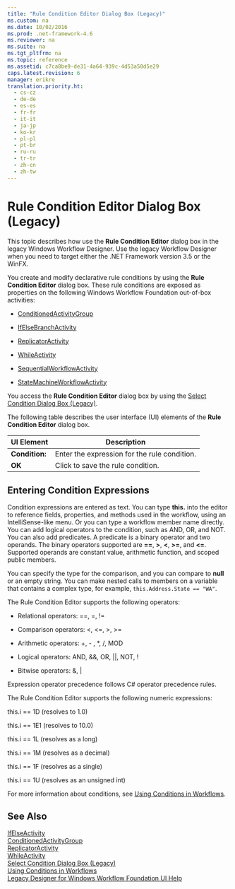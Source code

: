 ```yaml
---
title: "Rule Condition Editor Dialog Box (Legacy)"
ms.custom: na
ms.date: 10/02/2016
ms.prod: .net-framework-4.6
ms.reviewer: na
ms.suite: na
ms.tgt_pltfrm: na
ms.topic: reference
ms.assetid: c7ca8be9-de31-4a64-939c-4d53a50d5e29
caps.latest.revision: 6
manager: erikre
translation.priority.ht: 
  - cs-cz
  - de-de
  - es-es
  - fr-fr
  - it-it
  - ja-jp
  - ko-kr
  - pl-pl
  - pt-br
  - ru-ru
  - tr-tr
  - zh-cn
  - zh-tw
---
```

# Rule Condition Editor Dialog Box (Legacy)
This topic describes how use the **Rule Condition Editor** dialog box in the legacy Windows Workflow Designer. Use the legacy Workflow Designer when you need to target either the .NET Framework version 3.5 or the WinFX.  
  
 You create and modify declarative rule conditions by using the **Rule Condition Editor** dialog box. These rule conditions are exposed as properties on the following Windows Workflow Foundation out-of-box activities:  
  
-   [ConditionedActivityGroup](http://go.microsoft.com/fwlink?LinkID=65017)  
  
-   [IfElseBranchActivity](http://go.microsoft.com/fwlink?LinkID=65034)  
  
-   [ReplicatorActivity](http://go.microsoft.com/fwlink?LinkID=65039)  
  
-   [WhileActivity](http://go.microsoft.com/fwlink?LinkID=65049)  
  
-   [SequentialWorkflowActivity](http://go.microsoft.com/fwlink?LinkID=65040)  
  
-   [StateMachineWorkflowActivity](http://go.microsoft.com/fwlink?LinkID=65045)  
  
 You access the **Rule Condition Editor** dialog box by using the [Select Condition Dialog Box (Legacy)](../WF_Design/Select-Condition-Dialog-Box--Legacy-.md).  
  
 The following table describes the user interface (UI) elements of the **Rule Condition Editor** dialog box.  
  
|UI Element|Description|  
|----------------|-----------------|  
|**Condition:**|Enter the expression for the rule condition.|  
|**OK**|Click to save the rule condition.|  
  
## Entering Condition Expressions  
 Condition expressions are entered as text. You can type **this.** into the editor to reference fields, properties, and methods used in the workflow, using an IntelliSense-like menu. Or you can type a workflow member name directly. You can add logical operators to the condition, such as AND, OR, and NOT. You can also add predicates. A predicate is a binary operator and two operands. The binary operators supported are **==**, **>**, **<**, **>=**, and **<=**. Supported operands are constant value, arithmetic function, and scoped public members.  
  
 You can specify the type for the comparison, and you can compare to **null** or an empty string. You can make nested calls to members on a variable that contains a complex type, for example, `this.Address.State == "WA"`.  
  
 The Rule Condition Editor supports the following operators:  
  
-   Relational operators: ==, =, !=  
  
-   Comparison operators: <, <=, >, >=  
  
-   Arithmetic operators: +, - , *, /, MOD  
  
-   Logical operators: AND, &&, OR, &#124;&#124;, NOT, !  
  
-   Bitwise operators: &, &#124;  
  
 Expression operator precedence follows C# operator precedence rules.  
  
 The Rule Condition Editor supports the following numeric expressions:  
  
 this.i == 1D (resolves to 1.0)  
  
 this.i == 1E1 (resolves to 10.0)  
  
 this.i == 1L (resolves as a long)  
  
 this.i == 1M (resolves as a decimal)  
  
 this.i == 1F (resolves as a single)  
  
 this.i == 1U (resolves as an unsigned int)  
  
 For more information about conditions, see [Using Conditions in Workflows](http://go.microsoft.com/fwlink?LinkID=65009).  
  
## See Also  
 [IfElseActivity](http://go.microsoft.com/fwlink?LinkID=65033)   
 [ConditionedActivityGroup](http://go.microsoft.com/fwlink?LinkID=65017)   
 [ReplicatorActivity](http://go.microsoft.com/fwlink?LinkID=65039)   
 [WhileActivity](http://go.microsoft.com/fwlink?LinkID=65049)   
 [Select Condition Dialog Box (Legacy)](../WF_Design/Select-Condition-Dialog-Box--Legacy-.md)   
 [Using Conditions in Workflows](http://go.microsoft.com/fwlink?LinkID=65009)   
 [Legacy Designer for Windows Workflow Foundation UI Help](../WF_Design/Legacy-Designer-for-Windows-Workflow-Foundation-UI-Help.md)